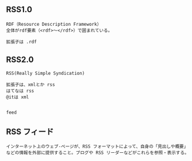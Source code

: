 ## RSS1.0    
```
RDF（Resource Description Framework）   
全体がrdf要素（<rdf>～</rdf>）で囲まれている。

拡張子は .rdf
```

## RSS2.0
```
RSS(Really Simple Syndication)

拡張子は、xmlとか rss
はてなは rss
@itは xml


feed
```

## RSS フィード
```
インターネット上のウェブ-ページが、RSS フォーマットによって、自身の「見出しや概要」などの情報を外部に提供すること。ブログや RSS リーダーなどがこれらを参照・表示する。
```